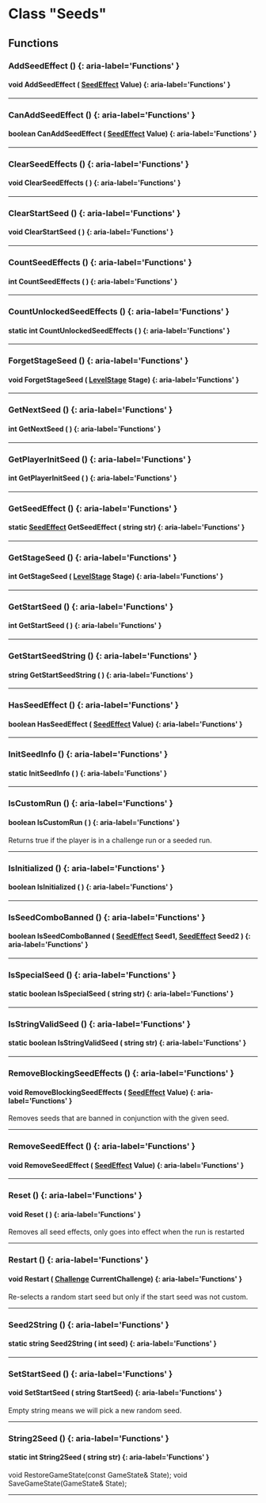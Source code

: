 # Class "Seeds"
## Functions
### AddSeedEffect () {: aria-label='Functions' }
#### void AddSeedEffect ( [SeedEffect](../enums/SeedEffect) Value)  {: aria-label='Functions' }

___ 
### CanAddSeedEffect () {: aria-label='Functions' }
#### boolean CanAddSeedEffect ( [SeedEffect](../enums/SeedEffect) Value)  {: aria-label='Functions' }

___ 
### ClearSeedEffects () {: aria-label='Functions' }
#### void ClearSeedEffects ( )  {: aria-label='Functions' }

___ 
### ClearStartSeed () {: aria-label='Functions' }
#### void ClearStartSeed ( )  {: aria-label='Functions' }

___ 
### CountSeedEffects () {: aria-label='Functions' }
#### int CountSeedEffects ( )  {: aria-label='Functions' }

___ 
### CountUnlockedSeedEffects () {: aria-label='Functions' }
#### static int CountUnlockedSeedEffects ( )  {: aria-label='Functions' }

___ 
### ForgetStageSeed () {: aria-label='Functions' }
#### void ForgetStageSeed ( [LevelStage](../enums/LevelStage) Stage)  {: aria-label='Functions' }

___ 
### GetNextSeed () {: aria-label='Functions' }
#### int GetNextSeed ( )  {: aria-label='Functions' }

___ 
### GetPlayerInitSeed () {: aria-label='Functions' }
#### int GetPlayerInitSeed ( )  {: aria-label='Functions' }

___ 
### GetSeedEffect () {: aria-label='Functions' }
#### static [SeedEffect](../enums/SeedEffect) GetSeedEffect ( string str)  {: aria-label='Functions' }

___ 
### GetStageSeed () {: aria-label='Functions' }
#### int GetStageSeed ( [LevelStage](../enums/LevelStage) Stage)  {: aria-label='Functions' }

___ 
### GetStartSeed () {: aria-label='Functions' }
#### int GetStartSeed ( )  {: aria-label='Functions' }

___ 
### GetStartSeedString () {: aria-label='Functions' }
#### string GetStartSeedString ( )  {: aria-label='Functions' }

___ 
### HasSeedEffect () {: aria-label='Functions' }
#### boolean HasSeedEffect ( [SeedEffect](../enums/SeedEffect) Value)  {: aria-label='Functions' }

___ 
### InitSeedInfo () {: aria-label='Functions' }
#### static InitSeedInfo ( )  {: aria-label='Functions' }

___ 
### IsCustomRun () {: aria-label='Functions' }
#### boolean IsCustomRun ( )  {: aria-label='Functions' }
Returns true if the player is in a challenge run or a seeded run.
___ 
### IsInitialized () {: aria-label='Functions' }
#### boolean IsInitialized ( )  {: aria-label='Functions' }

___ 
### IsSeedComboBanned () {: aria-label='Functions' }
#### boolean IsSeedComboBanned ( [SeedEffect](../enums/SeedEffect) Seed1, [SeedEffect](../enums/SeedEffect) Seed2 )  {: aria-label='Functions' }

___ 
### IsSpecialSeed () {: aria-label='Functions' }
#### static boolean IsSpecialSeed ( string str)  {: aria-label='Functions' }

___ 
### IsStringValidSeed () {: aria-label='Functions' }
#### static boolean IsStringValidSeed ( string str)  {: aria-label='Functions' }

___ 
### RemoveBlockingSeedEffects () {: aria-label='Functions' }
#### void RemoveBlockingSeedEffects ( [SeedEffect](../enums/SeedEffect) Value)  {: aria-label='Functions' }
Removes seeds that are banned in conjunction with the given seed. 
___ 
### RemoveSeedEffect () {: aria-label='Functions' }
#### void RemoveSeedEffect ( [SeedEffect](../enums/SeedEffect) Value)  {: aria-label='Functions' }

___ 
### Reset () {: aria-label='Functions' }
#### void Reset ( )  {: aria-label='Functions' }
Removes all seed effects, only goes into effect when the run is restarted
___ 
### Restart () {: aria-label='Functions' }
#### void Restart ( [Challenge](../enums/Challenge) CurrentChallenge)  {: aria-label='Functions' }
Re-selects a random start seed but only if the start seed was not custom. 
___ 
### Seed2String () {: aria-label='Functions' }
#### static string Seed2String ( int seed)  {: aria-label='Functions' }

___ 
### SetStartSeed () {: aria-label='Functions' }
#### void SetStartSeed ( string StartSeed)  {: aria-label='Functions' }
Empty string means we will pick a new random seed. 
___ 
### String2Seed () {: aria-label='Functions' }
#### static int String2Seed ( string str)  {: aria-label='Functions' }
void RestoreGameState(const GameState&amp; State); void SaveGameState(GameState&amp; State); 
___ 
